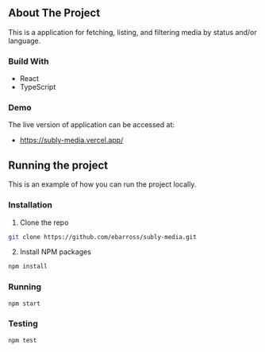 ## About The Project

This is a application for fetching, listing, and filtering media by status and/or language.

### Build With

- React
- TypeScript

### Demo

The live version of application can be accessed at:

- https://subly-media.vercel.app/

## Running the project

This is an example of how you can run the project locally.

### Installation

1.  Clone the repo

```sh
git clone https://github.com/ebarross/subly-media.git
```

2.  Install NPM packages

```sh
npm install
```

### Running

```sh
npm start
```

### Testing

```sh
npm test
```
